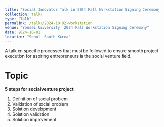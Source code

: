 ```yaml
---
title: "Social Innovator Talk in 2024 Fall Workstation Signing Ceremony"
collection: talks
type: "Talk"
permalink: /talks/2024-10-02-workstation
venue: "Yonsei University, 2024 Fall Workstation Signing Ceremony"
date: 2024-10-02
location: "Seoul, South Korea"
---
```


A talk on specific processes that must be followed to ensure smooth project execution for aspiring entrepreneurs in the social venture field.


Topic
======
**5 steps for social venture project** 

1. Definition of social problem
2. Validation of social problem
3. Solution development
4. Solution validation
5. Solution improvement